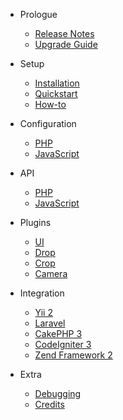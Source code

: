 - Prologue
	- [Release Notes](changelog.md)
	- [Upgrade Guide](upgrade.md)

- Setup
    - [Installation](installation.md)
    - [Quickstart](quick.md)
    - [How-to](howto.md)

- Configuration
    - [PHP](configphp.md)
    - [JavaScript](configjs.md)

- API
    - [PHP](apiphp.md)
    - [JavaScript](apijs.md)

- Plugins
    - [UI](ui.md) 
	- [Drop](drop.md)
    - [Crop](crop.md) 
    - [Camera](camera.md)

- Integration
    - [Yii 2](yii2.md)
    - [Laravel](laravel.md)
    - [CakePHP 3](cakephp.md)
    - [CodeIgniter 3](codeigniter.md)
    - [Zend Framework 2](zf2.md)

- Extra
    - [Debugging](debugging.md)
    - [Credits](credits.md)
